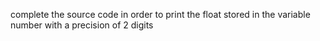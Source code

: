 complete the source code in order to print the float stored in the variable number with a precision of 2 digits
